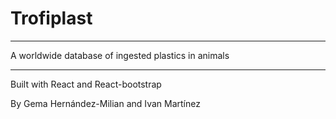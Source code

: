 # Trofiplast 

---

A worldwide database of ingested plastics in animals

---
Built with React and React-bootstrap

By Gema Hernández-Milian and Ivan Martínez 
